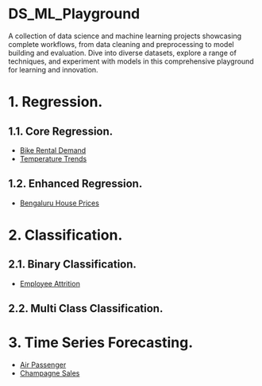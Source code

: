 # DS_ML_Playground
A collection of data science and machine learning projects showcasing complete workflows, from data cleaning and 
preprocessing to model building and evaluation. Dive into diverse datasets, explore a range of techniques, and 
experiment with models in this comprehensive playground for learning and innovation.

# 1. Regression.
## 1.1. Core Regression.
- [Bike Rental Demand](a.%20Overview/Bike%20Rental%20Demand.md)
- [Temperature Trends](a.%20Overview/Temperature%20Trends.md)

## 1.2. Enhanced Regression.
- [Bengaluru House Prices](a.%20Overview/Bengaluru%20House%20Prices.md)

# 2. Classification.
## 2.1. Binary Classification.
- [Employee Attrition](a.%20Overview/Employee%20Attrition.md)

## 2.2. Multi Class Classification.

# 3. Time Series Forecasting.
- [Air Passenger](a.%20Overview/Air%20Passenger.md)
- [Champagne Sales](a.%20Overview/Champagne%20Sales.md)
